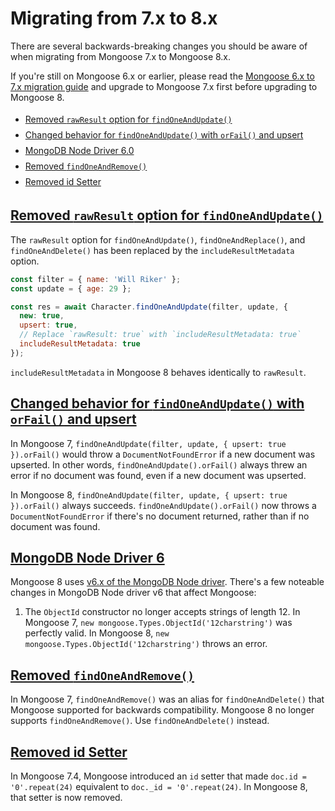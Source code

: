 # Migrating from 7.x to 8.x

<style>
  ul > li {
    padding: 4px 0px;
  }
</style>

There are several backwards-breaking changes
you should be aware of when migrating from Mongoose 7.x to Mongoose 8.x.

If you're still on Mongoose 6.x or earlier, please read the [Mongoose 6.x to 7.x migration guide](migrating_to_7.html) and upgrade to Mongoose 7.x first before upgrading to Mongoose 8.

* [Removed `rawResult` option for `findOneAndUpdate()`](#removed-rawresult-option-for-findoneandupdate)
* [Changed behavior for `findOneAndUpdate()` with `orFail()` and upsert](#changed-behavior-for-findoneandupdate-with-orfail-and-upsert)
* [MongoDB Node Driver 6.0](#mongodb-node-driver-6)
* [Removed `findOneAndRemove()`](#removed-findoneandremove)
* [Removed id Setter](#removed-id-setter)

<h2 id="removed-rawresult-option-for-findoneandupdate"><a href="#removed-rawresult-option-for-findoneandupdate">Removed <code>rawResult</code> option for <code>findOneAndUpdate()</code></a></h2>

The `rawResult` option for `findOneAndUpdate()`, `findOneAndReplace()`, and `findOneAndDelete()` has been replaced by the `includeResultMetadata` option.

```javascript
const filter = { name: 'Will Riker' };
const update = { age: 29 };

const res = await Character.findOneAndUpdate(filter, update, {
  new: true,
  upsert: true,
  // Replace `rawResult: true` with `includeResultMetadata: true`
  includeResultMetadata: true
});
```

`includeResultMetadata` in Mongoose 8 behaves identically to `rawResult`.

<h2 id="changed-behavior-for-findoneandupdate-with-orfail-and-upsert"><a href="#changed-behavior-for-findoneandupdate-with-orfail-and-upsert">Changed behavior for <code>findOneAndUpdate()</code> with <code>orFail()</code> and upsert</a></h2>

In Mongoose 7, `findOneAndUpdate(filter, update, { upsert: true }).orFail()` would throw a `DocumentNotFoundError` if a new document was upserted.
In other words, `findOneAndUpdate().orFail()` always threw an error if no document was found, even if a new document was upserted.

In Mongoose 8, `findOneAndUpdate(filter, update, { upsert: true }).orFail()` always succeeds.
`findOneAndUpdate().orFail()` now throws a `DocumentNotFoundError` if there's no document returned, rather than if no document was found.

<h2 id="mongodb-node-driver-6"><a href="#mongodb-node-driver-6">MongoDB Node Driver 6</a></h2>

Mongoose 8 uses [v6.x of the MongoDB Node driver](https://github.com/mongodb/node-mongodb-native/blob/main/HISTORY.md#600-2023-08-28).
There's a few noteable changes in MongoDB Node driver v6 that affect Mongoose:

1. The `ObjectId` constructor no longer accepts strings of length 12. In Mongoose 7, `new mongoose.Types.ObjectId('12charstring')` was perfectly valid. In Mongoose 8, `new mongoose.Types.ObjectId('12charstring')` throws an error.

<h2 id="removed-findoneandremove"><a href="#removed-findoneandremove">Removed <code>findOneAndRemove()</code></a></h2>

In Mongoose 7, `findOneAndRemove()` was an alias for `findOneAndDelete()` that Mongoose supported for backwards compatibility.
Mongoose 8 no longer supports `findOneAndRemove()`.
Use `findOneAndDelete()` instead.

<h2 id="removed-id-setter"><a href="#removed-id-setter">Removed id Setter</a></h2>

In Mongoose 7.4, Mongoose introduced an `id` setter that made `doc.id = '0'.repeat(24)` equivalent to `doc._id = '0'.repeat(24)`.
In Mongoose 8, that setter is now removed.
